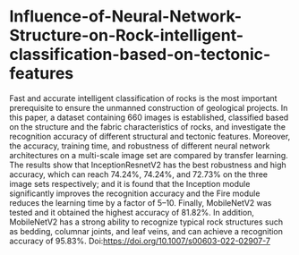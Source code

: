 # Influence-of-Neural-Network-Structure-on-Rock-intelligent-classification-based-on-tectonic-features
Fast and accurate intelligent classification of rocks is the most important prerequisite to ensure the unmanned construction
of geological projects. In this paper, a dataset containing 660 images is established, classified based on the structure and the
fabric characteristics of rocks, and investigate the recognition accuracy of different structural and tectonic features. Moreover,
the accuracy, training time, and robustness of different neural network architectures on a multi-scale image set are compared
by transfer learning. The results show that InceptionResnetV2 has the best robustness and high accuracy, which can reach
74.24%, 74.24%, and 72.73% on the three image sets respectively; and it is found that the Inception module significantly
improves the recognition accuracy and the Fire module reduces the learning time by a factor of 5–10. Finally, MobileNetV2
was tested and it obtained the highest accuracy of 81.82%. In addition, MobileNetV2 has a strong ability to recognize typical
rock structures such as bedding, columnar joints, and leaf veins, and can achieve a recognition accuracy of 95.83%.
Doi:https://doi.org/10.1007/s00603-022-02907-7
